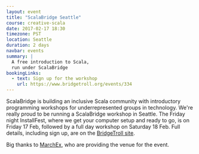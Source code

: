 ```yaml
---
layout: event
title: "ScalaBridge Seattle"
course: creative-scala
date: 2017-02-17 18:30
timezone: PST
location: Seattle
duration: 2 days
navbar: events
summary: |
  A free introduction to Scala,
  run under ScalaBridge
bookingLinks:
  - text: Sign up for the workshop
    url: https://www.bridgetroll.org/events/334
---
```


ScalaBridge is building an inclusive Scala community with introductory programming workshops for underrepresented groups in technology.
We're really proud to be running a ScalaBridge workshop in Seattle.
The Friday night InstallFest, where we get your computer setup and ready to go, is on Friday 17 Feb, followed by a full day workshop on Saturday 18 Feb.
Full details, including sign up, are on the [BridgeTroll site][bridgetroll].

Big thanks to [MarchEx][marchex], who are providing the venue for the event.


[bridgetroll]: https://www.bridgetroll.org/events/334
[marchex]: http://www.marchex.com/
